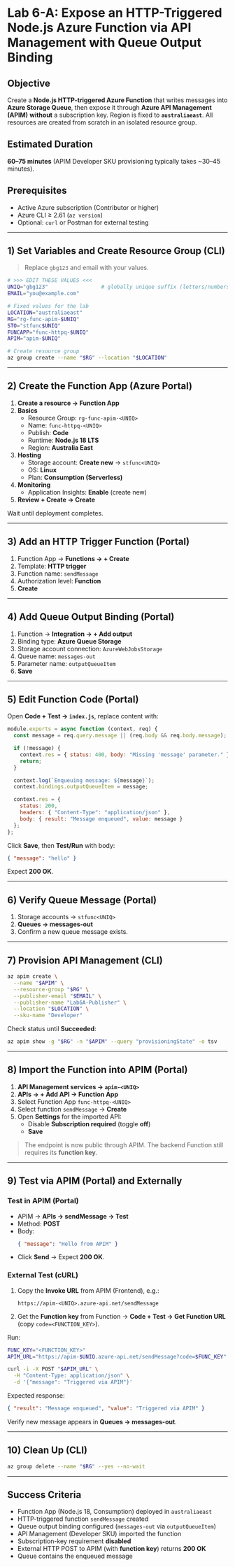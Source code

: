 
# Lab 6-A: Expose an HTTP-Triggered Node.js Azure Function via API Management with Queue Output Binding

## Objective
Create a **Node.js HTTP-triggered Azure Function** that writes messages into **Azure Storage Queue**, then expose it through **Azure API Management (APIM)** **without** a subscription key. Region is fixed to **`australiaeast`**. All resources are created from scratch in an isolated resource group.

## Estimated Duration
**60–75 minutes** (APIM Developer SKU provisioning typically takes ~30–45 minutes).

## Prerequisites
- Active Azure subscription (Contributor or higher)
- Azure CLI ≥ 2.61 (`az version`)
- Optional: `curl` or Postman for external testing

---

## 1) Set Variables and Create Resource Group (CLI)

> Replace `gbg123` and email with your values.

```bash
# >>> EDIT THESE VALUES <<<
UNIQ="gbg123"                 # globally unique suffix (letters/numbers)
EMAIL="you@example.com"

# Fixed values for the lab
LOCATION="australiaeast"
RG="rg-func-apim-$UNIQ"
STO="stfunc$UNIQ"
FUNCAPP="func-httpq-$UNIQ"
APIM="apim-$UNIQ"

# Create resource group
az group create --name "$RG" --location "$LOCATION"
```

---

## 2) Create the Function App (Azure Portal)

1. **Create a resource → Function App**
2. **Basics**
   - Resource Group: `rg-func-apim-<UNIQ>`
   - Name: `func-httpq-<UNIQ>`
   - Publish: **Code**
   - Runtime: **Node.js 18 LTS**
   - Region: **Australia East**
3. **Hosting**
   - Storage account: **Create new** → `stfunc<UNIQ>`
   - OS: **Linux**
   - Plan: **Consumption (Serverless)**
4. **Monitoring**
   - Application Insights: **Enable** (create new)
5. **Review + Create → Create**

Wait until deployment completes.

---

## 3) Add an HTTP Trigger Function (Portal)

1. Function App → **Functions → + Create**
2. Template: **HTTP trigger**
3. Function name: `sendMessage`
4. Authorization level: **Function**
5. **Create**

---

## 4) Add Queue Output Binding (Portal)

1. Function → **Integration → + Add output**
2. Binding type: **Azure Queue Storage**
3. Storage account connection: `AzureWebJobsStorage`
4. Queue name: `messages-out`
5. Parameter name: `outputQueueItem`
6. **Save**

---

## 5) Edit Function Code (Portal)

Open **Code + Test → `index.js`**, replace content with:

```javascript
module.exports = async function (context, req) {
  const message = req.query.message || (req.body && req.body.message);

  if (!message) {
    context.res = { status: 400, body: "Missing 'message' parameter." };
    return;
  }

  context.log(`Enqueuing message: ${message}`);
  context.bindings.outputQueueItem = message;

  context.res = {
    status: 200,
    headers: { "Content-Type": "application/json" },
    body: { result: "Message enqueued", value: message }
  };
};
```

Click **Save**, then **Test/Run** with body:
```json
{ "message": "hello" }
```
Expect **200 OK**.

---

## 6) Verify Queue Message (Portal)

1. Storage accounts → `stfunc<UNIQ>`
2. **Queues → messages-out**
3. Confirm a new queue message exists.

---

## 7) Provision API Management (CLI)

```bash
az apim create \
  --name "$APIM" \
  --resource-group "$RG" \
  --publisher-email "$EMAIL" \
  --publisher-name "Lab6A-Publisher" \
  --location "$LOCATION" \
  --sku-name "Developer"
```

Check status until **Succeeded**:
```bash
az apim show -g "$RG" -n "$APIM" --query "provisioningState" -o tsv
```

---

## 8) Import the Function into APIM (Portal)

1. **API Management services → `apim-<UNIQ>`**
2. **APIs → + Add API → Function App**
3. Select Function App `func-httpq-<UNIQ>`
4. Select function `sendMessage` → **Create**
5. Open **Settings** for the imported API:
   - Disable **Subscription required** (toggle **off**)
   - **Save**

> The endpoint is now public through APIM. The backend Function still requires its **function key**.

---

## 9) Test via APIM (Portal) and Externally

### Test in APIM (Portal)
- APIM → **APIs → sendMessage → Test**
- Method: **POST**
- Body:
  ```json
  { "message": "Hello from APIM" }
  ```
- Click **Send** → Expect **200 OK**.

### External Test (cURL)
1. Copy the **Invoke URL** from APIM (Frontend), e.g.:
   ```
   https://apim-<UNIQ>.azure-api.net/sendMessage
   ```
2. Get the **Function key** from Function → **Code + Test → Get Function URL** (copy `code=<FUNCTION_KEY>`).

Run:
```bash
FUNC_KEY="<FUNCTION_KEY>"
APIM_URL="https://apim-$UNIQ.azure-api.net/sendMessage?code=$FUNC_KEY"

curl -i -X POST "$APIM_URL" \
  -H "Content-Type: application/json" \
  -d '{"message": "Triggered via APIM"}'
```

Expected response:
```json
{ "result": "Message enqueued", "value": "Triggered via APIM" }
```

Verify new message appears in **Queues → messages-out**.

---

## 10) Clean Up (CLI)

```bash
az group delete --name "$RG" --yes --no-wait
```

---

## Success Criteria
- Function App (Node.js 18, Consumption) deployed in `australiaeast`
- HTTP-triggered function `sendMessage` created
- Queue output binding configured (`messages-out` via `outputQueueItem`)
- API Management (Developer SKU) imported the function
- Subscription-key requirement **disabled**
- External HTTP POST to APIM (with **function key**) returns **200 OK**
- Queue contains the enqueued message
